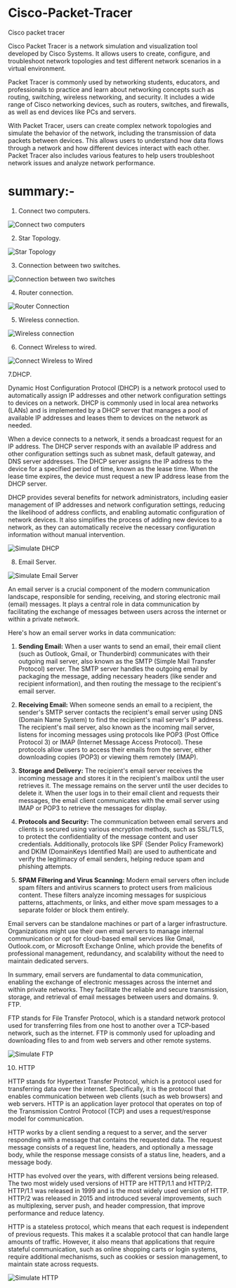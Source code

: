 # Cisco-Packet-Tracer
Cisco packet tracer 

Cisco Packet Tracer is a network simulation and visualization tool developed by Cisco Systems. It allows users to create, configure, and troubleshoot network topologies and test different network scenarios in a virtual environment.

Packet Tracer is commonly used by networking students, educators, and professionals to practice and learn about networking concepts such as routing, switching, wireless networking, and security. It includes a wide range of Cisco networking devices, such as routers, switches, and firewalls, as well as end devices like PCs and servers.

With Packet Tracer, users can create complex network topologies and simulate the behavior of the network, including the transmission of data packets between devices. This allows users to understand how data flows through a network and how different devices interact with each other. Packet Tracer also includes various features to help users troubleshoot network issues and analyze network performance.


# summary:-

1. Connect two computers. 

![Connect two computers](https://user-images.githubusercontent.com/98957798/229339728-12eec8d5-7a2d-4b91-aa1c-360e0eb317ee.png)

2. Star Topology.

![Star Topology](https://user-images.githubusercontent.com/98957798/229339793-af8ac214-8dba-456c-a160-3482368de529.png)

3. Connection between two switches.

![Connection between two switches](https://user-images.githubusercontent.com/98957798/229339859-373e8519-ebcb-4d8c-a01b-dcb029c42490.png)

4. Router connection.

![Router Connection](https://user-images.githubusercontent.com/98957798/229339980-a445500d-c5ca-41ef-9e57-ddded3aa14c5.png)

5. Wireless connection.

![Wireless connection](https://user-images.githubusercontent.com/98957798/229340001-da931eb2-a376-4068-90b4-793dab062d8b.png)

6. Connect Wireless to wired.

![Connect Wireless to Wired](https://user-images.githubusercontent.com/98957798/229341054-4af61d30-752f-40a0-a8bb-911609e5c77b.png)

7.DHCP. 

Dynamic Host Configuration Protocol (DHCP) is a network protocol used to automatically assign IP addresses and other network configuration settings to devices on a network. DHCP is commonly used in local area networks (LANs) and is implemented by a DHCP server that manages a pool of available IP addresses and leases them to devices on the network as needed.

When a device connects to a network, it sends a broadcast request for an IP address. The DHCP server responds with an available IP address and other configuration settings such as subnet mask, default gateway, and DNS server addresses. The DHCP server assigns the IP address to the device for a specified period of time, known as the lease time. When the lease time expires, the device must request a new IP address lease from the DHCP server.

DHCP provides several benefits for network administrators, including easier management of IP addresses and network configuration settings, reducing the likelihood of address conflicts, and enabling automatic configuration of network devices. It also simplifies the process of adding new devices to a network, as they can automatically receive the necessary configuration information without manual intervention.

![Simulate DHCP](https://user-images.githubusercontent.com/98957798/229341170-b2dcd7dd-d8b5-455b-94f2-55797c74fcce.png)

8. Email Server.

![Simulate Email Server](https://user-images.githubusercontent.com/98957798/229341263-205570cb-d580-4dc5-9c21-05f7581e888f.png)

An email server is a crucial component of the modern communication landscape, responsible for sending, receiving, and storing electronic mail (email) messages. It plays a central role in data communication by facilitating the exchange of messages between users across the internet or within a private network.

Here's how an email server works in data communication:

1. **Sending Email:**
   When a user wants to send an email, their email client (such as Outlook, Gmail, or Thunderbird) communicates with their outgoing mail server, also known as the SMTP (Simple Mail Transfer Protocol) server. The SMTP server handles the outgoing email by packaging the message, adding necessary headers (like sender and recipient information), and then routing the message to the recipient's email server.

2. **Receiving Email:**
   When someone sends an email to a recipient, the sender's SMTP server contacts the recipient's email server using DNS (Domain Name System) to find the recipient's mail server's IP address. The recipient's mail server, also known as the incoming mail server, listens for incoming messages using protocols like POP3 (Post Office Protocol 3) or IMAP (Internet Message Access Protocol). These protocols allow users to access their emails from the server, either downloading copies (POP3) or viewing them remotely (IMAP).

3. **Storage and Delivery:**
   The recipient's email server receives the incoming message and stores it in the recipient's mailbox until the user retrieves it. The message remains on the server until the user decides to delete it. When the user logs in to their email client and requests their messages, the email client communicates with the email server using IMAP or POP3 to retrieve the messages for display.

4. **Protocols and Security:**
   The communication between email servers and clients is secured using various encryption methods, such as SSL/TLS, to protect the confidentiality of the message content and user credentials. Additionally, protocols like SPF (Sender Policy Framework) and DKIM (DomainKeys Identified Mail) are used to authenticate and verify the legitimacy of email senders, helping reduce spam and phishing attempts.

5. **SPAM Filtering and Virus Scanning:**
   Modern email servers often include spam filters and antivirus scanners to protect users from malicious content. These filters analyze incoming messages for suspicious patterns, attachments, or links, and either move spam messages to a separate folder or block them entirely.

Email servers can be standalone machines or part of a larger infrastructure. Organizations might use their own email servers to manage internal communication or opt for cloud-based email services like Gmail, Outlook.com, or Microsoft Exchange Online, which provide the benefits of professional management, redundancy, and scalability without the need to maintain dedicated servers.

In summary, email servers are fundamental to data communication, enabling the exchange of electronic messages across the internet and within private networks. They facilitate the reliable and secure transmission, storage, and retrieval of email messages between users and domains.
9. FTP.

FTP stands for File Transfer Protocol, which is a standard network protocol used for transferring files from one host to another over a TCP-based network, such as the internet. FTP is commonly used for uploading and downloading files to and from web servers and other remote systems.

![Simulate FTP](https://user-images.githubusercontent.com/98957798/229341299-c0bd8e12-87b5-4450-bf83-ac1788da0350.png)

10. HTTP 

HTTP stands for Hypertext Transfer Protocol, which is a protocol used for transferring data over the internet. Specifically, it is the protocol that enables communication between web clients (such as web browsers) and web servers. HTTP is an application layer protocol that operates on top of the Transmission Control Protocol (TCP) and uses a request/response model for communication.

HTTP works by a client sending a request to a server, and the server responding with a message that contains the requested data. The request message consists of a request line, headers, and optionally a message body, while the response message consists of a status line, headers, and a message body.

HTTP has evolved over the years, with different versions being released. The two most widely used versions of HTTP are HTTP/1.1 and HTTP/2. HTTP/1.1 was released in 1999 and is the most widely used version of HTTP. HTTP/2 was released in 2015 and introduced several improvements, such as multiplexing, server push, and header compression, that improve performance and reduce latency.

HTTP is a stateless protocol, which means that each request is independent of previous requests. This makes it a scalable protocol that can handle large amounts of traffic. However, it also means that applications that require stateful communication, such as online shopping carts or login systems, require additional mechanisms, such as cookies or session management, to maintain state across requests.

![Simulate HTTP](https://user-images.githubusercontent.com/98957798/229341503-d42bc3c2-770c-43c1-85da-a04a47d3f756.png)





